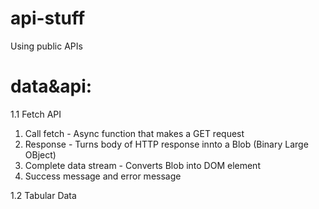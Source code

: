 # api-stuff
Using public APIs

 # data&api:
  1.1 Fetch API
   1. Call fetch - Async function that makes a GET request
   2. Response - Turns body of HTTP response innto a Blob (Binary Large OBject)
   3. Complete data stream - Converts Blob into DOM element
   4. Success message and error message
   
  1.2 Tabular Data
   
